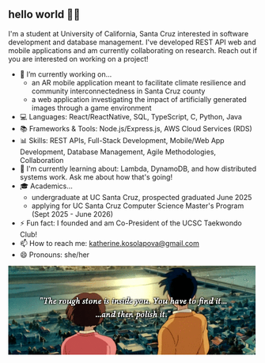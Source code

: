 ## hello world 👋😊

I'm a student at University of California, Santa Cruz interested in software development and database management. I've developed REST API web and mobile applications and am currently collaborating on research. Reach out if you are interested on working on a project!

- 🔭 I’m currently working on...
  - an AR mobile application meant to facilitate climate resilience and community interconnectedness in Santa Cruz county
  - a web application investigating the impact of artificially generated images through a game environment
- 💻 Languages: React/ReactNative, SQL, TypeScript, C, Python, Java
- 📚 Frameworks & Tools: Node.js/Express.js, AWS Cloud Services (RDS)
- 📊 Skills: REST APIs, Full-Stack Development, Mobile/Web App Development, Database Management, Agile Methodologies, Collaboration
- 🤔 I'm currently learning about: Lambda, DynamoDB, and how distributed systems work. Ask me about how that's going!
- 🎓 Academics...
  - undergraduate at UC Santa Cruz, prospected graduated June 2025
  - applying for UC Santa Cruz Computer Science Master's Program (Sept 2025 - June 2026)
- ⚡ Fun fact: I founded and am Co-President of the UCSC Taekwondo Club!
- 📫 How to reach me: katherine.kosolapova@gmail.com
- 😄 Pronouns: she/her
  
![](https://github.com/kkosolap/kkosolap/blob/main/ghibli.gif)

<!--
**kkosolap/kkosolap** is a ✨ _special_ ✨ repository because its `README.md` (this file) appears on your GitHub profile.

Here are some ideas to get you started:

- 🔭 I’m currently working on ...
- 🌱 I’m currently learning ...
- 👯 I’m looking to collaborate on ...
- 🤔 I’m looking for help with ...
- 💬 Ask me about ...
- 📫 How to reach me: ...
- 😄 Pronouns: ...
- ⚡ Fun fact: ...
-->
